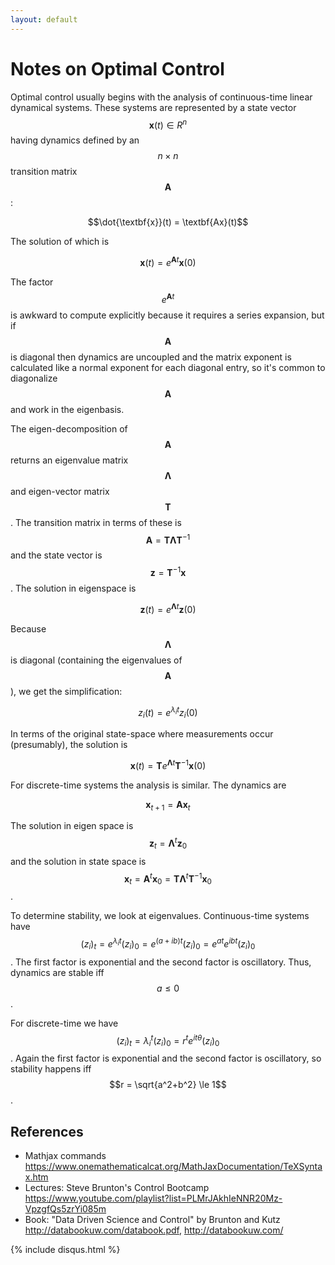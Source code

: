 ```yaml
---
layout: default
---
```


# Notes on Optimal Control

Optimal control usually begins with the analysis of continuous-time linear dynamical systems. These systems are represented by a state vector $$\textbf{x}(t) \in R^n$$ having dynamics defined by an $$n \times n$$ transition matrix $$\textbf{A}$$:

$$\dot{\textbf{x}}(t) = \textbf{Ax}(t)$$

The solution of which is

$$\textbf{x}(t) = e^{\textbf{A} t}\textbf{x}(0)$$

The factor $$e^{\textbf{A} t}$$ is awkward to compute explicitly because it requires a series expansion, but if $$\textbf{A}$$ is diagonal then dynamics are uncoupled and the matrix exponent is calculated like a normal exponent for each diagonal entry, so it's common to diagonalize $$\textbf{A}$$ and work in the eigenbasis.

The eigen-decomposition of $$\textbf{A}$$ returns an eigenvalue matrix $$\mathbf{\Lambda}$$ and eigen-vector matrix $$\textbf{T}$$. The transition matrix in terms of these is $$\textbf{A} = \textbf{T} \mathbf{\Lambda} \textbf{T}^{-1}$$ and the state vector is $$\textbf{z} = \textbf{T}^{-1}\textbf{x}$$. The solution in eigenspace is

$$\textbf{z}(t) = e^{\mathbf{\Lambda} t}\textbf{z}(0)$$

Because $$\mathbf{\Lambda}$$ is diagonal (containing the eigenvalues of $$\textbf{A}$$), we get the simplification:

$$z_i(t) = e^{\lambda_i t} z_i(0)$$

In terms of the original state-space where measurements occur (presumably), the solution is

$$\textbf{x}(t) = \textbf{T} e^{\mathbf{\Lambda}t}\textbf{T}^{-1}\textbf{x}(0)$$

For discrete-time systems the analysis is similar. The dynamics are

$$\textbf{x}_{t+1} = \textbf{Ax}_t$$

The solution in eigen space is $$\textbf{z}_{t} = \mathbf{\Lambda}^t\textbf{z}_0$$ and the solution in state space is $$\textbf{x}_t = \textbf{A}^t \textbf{x}_0 = \textbf{T}\mathbf{\Lambda}^t\textbf{T}^{-1}\textbf{x}_0$$.

To determine stability, we look at eigenvalues.  Continuous-time systems have $$(z_i)_t = e^{\lambda_i t} (z_i)_0 = e^{(a + ib) t} (z_i)_0 = e^{at}e^{ibt} (z_i)_0$$.  The first factor is exponential and the second factor is oscillatory.  Thus, dynamics are stable iff $$a\le0$$. 

For discrete-time we have $$(z_i)_t = \lambda_i^t (z_i)_0 = r^te^{it\theta} (z_i)_0$$. Again the first factor is exponential and the second factor is oscillatory, so stability happens iff $$r = \sqrt{a^2+b^2} \le 1$$.







## References

- Mathjax commands https://www.onemathematicalcat.org/MathJaxDocumentation/TeXSyntax.htm
- Lectures: Steve Brunton's Control Bootcamp https://www.youtube.com/playlist?list=PLMrJAkhIeNNR20Mz-VpzgfQs5zrYi085m
- Book: "Data Driven Science and Control" by Brunton and Kutz http://databookuw.com/databook.pdf, http://databookuw.com/



{% include disqus.html %}